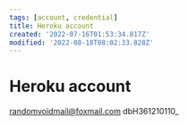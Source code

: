 ```yaml
---
tags: [account, credential]
title: Heroku account
created: '2022-07-16T01:53:34.817Z'
modified: '2022-08-18T08:02:33.828Z'
---
```


# Heroku account

randomvoidmail@foxmail.com
dbH361210110_
